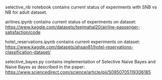 selective_nb notebook contains current status of experiments with SNB vs NB for adult dataset. 

airlines.ipynb contains current status of experiments on dataset: https://www.kaggle.com/datasets/teejmahal20/airline-passenger-satisfaction/code

hotel_reservations.ipynb contains current experiments on dataset: https://www.kaggle.com/datasets/ahsan81/hotel-reservations-classification-dataset/


selective_bayes.py contains implementation of Selective Naive Bayes and Naive Bayes as described in the paper: https://www.sciencedirect.com/science/article/pii/S0950705119306185
